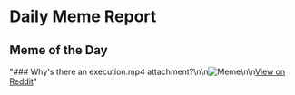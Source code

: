 # Daily Meme Report

## Meme of the Day
"### Why's there an execution.mp4 attachment?\n\n![Meme](https://i.redd.it/t13z47gurxgf1.gif)\n\n[View on Reddit](https://redd.it/1mh4rds)"
